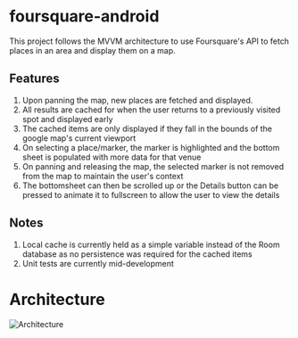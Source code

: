 # foursquare-android

This project follows the MVVM architecture to use Foursquare's API to fetch places in an area and display them on a map. 

## Features
1. Upon panning the map, new places are fetched and displayed. 
2. All results are cached for when the user returns to a previously visited spot and displayed early
3. The cached items are only displayed if they fall in the bounds of the google map's current viewport
4. On selecting a place/marker, the marker is highlighted and the bottom sheet is populated with more data for that venue
5. On panning and releasing the map, the selected marker is not removed from the map to maintain the user's context
6. The bottomsheet can then be scrolled up or the Details button can be pressed to animate it to fullscreen to allow the user to view the details

## Notes
1. Local cache is currently held as a simple variable instead of the Room database as no persistence was required for the cached items
2. Unit tests are currently mid-development

# Architecture 
![Architecture](https://drive.google.com/uc?export=view&id=1aN4Sy3WA_1KeOaFa-Uk3yKDlZxOMCkn5)
